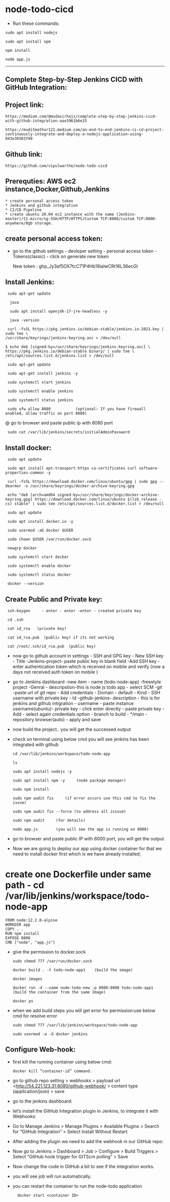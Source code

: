 # node-todo-cicd 

* Run these commands:


`sudo apt install nodejs`


`sudo apt install npm`


`npm install`

`node app.js`

---------------------------------------------------------------------------------------------------------------------------------------

## Complete Step-by-Step Jenkins CICD with GitHub Integration:


## Project link: 

    https://medium.com/@mudasirhaji/complete-step-by-step-jenkins-cicd-with-github-integration-aae3961b6e33

    https://muditmathur121.medium.com/an-end-to-end-jenkins-ci-cd-project-continuously-integrate-and-deploy-a-nodejs-application-using-843e36503749

## Github link:

    https://github.com/vipulwarthe/node-todo-cicd

## Prerequties: AWS ec2 instance,Docker,Github,Jenkins

    * create personal access token
    * Jenkins and github integration
    * CI/CD Pipeline
    * create ubuntu 20.04 ec2 instance with the name (Jenkins-master)/t2.micro/sg-SSH/HTTP/HTTPS/Custom TCP:8080/custom TCP:8000-anywhere/8gb storage.

## create personal access token:

* go to the github settings - devloper setting - personal access token - Tokens(classic) - click on generate new token
  
    New token : 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  

## Install Jenkins:

     sudo apt-get update

      java

      sudo apt install openjdk-17-jre-headless -y

      java -version
      
     curl -fsSL https://pkg.jenkins.io/debian-stable/jenkins.io-2023.key | sudo tee \
    /usr/share/keyrings/jenkins-keyring.asc > /dev/null

    $ echo deb [signed-by=/usr/share/keyrings/jenkins-keyring.asc] \
    https://pkg.jenkins.io/debian-stable binary/ | sudo tee \
    /etc/apt/sources.list.d/jenkins.list > /dev/null

     sudo apt-get update

     sudo apt-get install jenkins -y

     sudo systemctl start jenkins

     sudo systemctl enable jenkins
     
     sudo systemctl status jenkins

     sudo ufw allow 8080           (optional: If you have firewall enabled, allow traffic on port 8080)

@ go to browser and paste public ip with 8080 port

     sudo cat /var/lib/jenkins/secrets/initialAdminPassword

## Install docker:

     sudo apt update

     sudo apt install apt-transport-https ca-certificates curl software-properties-common -y

     curl -fsSL https://download.docker.com/linux/ubuntu/gpg | sudo gpg --dearmor -o /usr/share/keyrings/docker-archive-keyring.gpg

     echo "deb [arch=amd64 signed-by=/usr/share/keyrings/docker-archive-keyring.gpg] https://download.docker.com/linux/ubuntu $(lsb_release -cs) stable" | sudo tee /etc/apt/sources.list.d/docker.list > /dev/null

     sudo apt update

     sudo apt install docker.io -y

     sudo usermod -aG docker $USER

     sudo chown $USER /var/run/docker.sock

     newgrp docker 

     sudo systemctl start docker

     sudo systemctl enable docker

     sudo systemctl status docker

     docker --version


## Create Public and Private key:

     ssh-keygen     - enter - enter -enter - created private key

     cd .ssh

     cat id_rsa   (private key)

     cat id_rsa.pub  (public key) if its not working

     cat /root/.ssh/id_rsa.pub  (public key)

* now go to github account in settings - SSH and GPG key - New SSH key - Title -Jenkins-project- paste public key in blank field -Add SSH key - enter authentication token which is received on mobile and verify (now a days not received auth token on mobile )

* go to Jenkins dashboard -new item - name (todo-node-app) -freestyle project -Genral - descripstion-this is node js todo app - select SCM -git -paste url of git repo - Add credentials - Domain - default - Kind - SSH username with private key - Id -github-jenkins- description - this is for jenkins and github intigration - username - paste instance username(ubuntu)- private key - click enter directly - paste private key - Add - select again credentials option - branch to build - */main -repository browser(auto) - apply and save

* now build the project.. you will get the successed output

* check on terminal using below cmd you will see jenkins has been integrated with github

      cd /var/lib/jenkins/workspace/todo-node-app

      ls
  
      sudo apt install nodejs -y

      sudo apt install npm -y     (node package manager)

      sudo npm install    

      sudo npm audit fix     (if error occurs use this cmd to fix the issue)

      sudo npm audit fix --force (to address all isssue)

      sudo npm audit     (for details) 

      node app.js        (you will see the app is running on 8000)

* go to browser and paste public IP with 8000 port, you will get the output

* Now we are going to deploy our app using docker container for that we need to install docker first which is we have already installed;

# create one Dockerfile under same path - cd /var/lib/jenkins/workspace/todo-node-app


    FROM node:12.2.0-alpine
    WORKDIR app
    COPY . .
    RUN npm install
    EXPOSE 8000
    CMD ["node", "app.js"]

* give the permission to docker.sock

      sudo chmod 777 /var/run/docker.sock   

      docker build . -t todo-node-app1    (build the image)

      docker images

      docker run -d --name node-todo-new -p 8000:8000 todo-node-app1    (build the container from the same Image)

      docker ps

* when we add build steps you will get error for permission:use below cmd for resolve error

      sudo chmod 777 /var/lib/jenkins/workspace/todo-node-app

      sudo usermod -a -G docker jenkins

## Configure Web-hook:

* first kill the running container using below cmd:

      docker kill “container-id” command.

* go to github repo setting > webhooks > payload url <http://54.221.123.31:8080/github-webhook/ > content type (application/json) > save

* go to the jenkins dashboard:

* let’s install the GitHub Integration plugin in Jenkins, to integrate it with Webhooks:

* Go to Manage Jenkins > Manage Plugins > Available Plugins > Search for “GitHub Integration” > Select Install Without Restart

* After adding the plugin we need to add the webhook in our GitHub repo:

* Now go to Jenkins > Dashboard > Job > Configure > Build Triggers > Select “GitHub hook trigger for GITScm polling” > Save

* Now change the code in GitHub a bit to see if the integration works.

* you will see job will run automatically.

* you can restart the container to run the node-todo application

        docker start <container ID>
